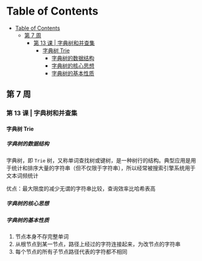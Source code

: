 # Table of Contents

- [Table of Contents](#table-of-contents)
  - [第 7 周](#第-7-周)
    - [第 13 课 | 字典树和并查集](#第-13-课--字典树和并查集)
      - [字典树 Trie](#字典树-trie)
        - [字典树的数据结构](#字典树的数据结构)
        - [字典树的核心思想](#字典树的核心思想)
        - [字典树的基本性质](#字典树的基本性质)

## 第 7 周

### 第 13 课 | 字典树和并查集

#### 字典树 Trie

##### 字典树的数据结构

字典树，即 `Trie` 树，又称单词查找树或键树，是一种树行的结构。典型应用是用于统计和排序大量的字符串（但不仅限于字符串），所以经常被搜索引擎系统用于文本词频统计

优点：最大限度的减少无谓的字符串比较，查询效率比哈希表高

##### 字典树的核心思想

##### 字典树的基本性质

1. 节点本身不存完整单词
2. 从根节点到某一节点，路径上经过的字符连接起来，为改节点的字符串
3. 每个节点的所有子节点路径代表的字符都不相同
